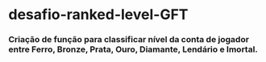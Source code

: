 # desafio-ranked-level-GFT

### Criação de função para classificar nível da conta de jogador entre Ferro, Bronze, Prata, Ouro, Diamante, Lendário e Imortal.
